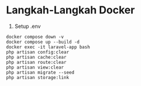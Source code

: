 # Langkah-Langkah Docker
1. Setup .env 

`docker compose down -v` <br>
`docker compose up --build -d`<br>
`docker exec -it laravel-app bash`<br>
`php artisan config:clear`<br>
`php artisan cache:clear`<br>
`php artisan route:clear`<br>
`php artisan view:clear`<br>
`php artisan migrate --seed`<br>
`php artisan storage:link`